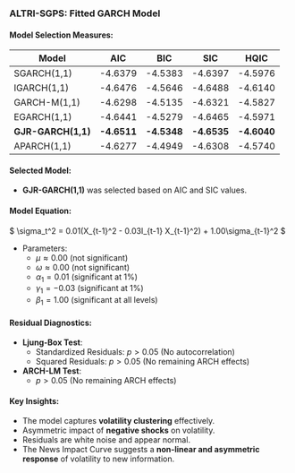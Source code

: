 ### ALTRI-SGPS: Fitted GARCH Model ###

#### Model Selection Measures:
| Model            | AIC      | BIC      | SIC      | HQIC     |
|------------------|----------|----------|----------|----------|
| SGARCH(1,1)      | -4.6379  | -4.5383  | -4.6397  | -4.5976  |
| IGARCH(1,1)      | -4.6476  | -4.5646  | -4.6488  | -4.6140  |
| GARCH-M(1,1)     | -4.6298  | -4.5135  | -4.6321  | -4.5827  |
| EGARCH(1,1)      | -4.6441  | -4.5279  | -4.6465  | -4.5971  |
| **GJR-GARCH(1,1)** | **-4.6511** | **-4.5348** | **-4.6535** | **-4.6040** |
| APARCH(1,1)      | -4.6277  | -4.4949  | -4.6308  | -4.5740  |

#### Selected Model:
- **GJR-GARCH(1,1)** was selected based on AIC and SIC values.

#### Model Equation:
$
\sigma_t^2 = 0.01(X_{t-1}^2 - 0.03I_{t-1} X_{t-1}^2) + 1.00\sigma_{t-1}^2
$
- Parameters:
  - $\mu \approx 0.00$ (not significant)
  - $\omega \approx 0.00$ (not significant)
  - $\alpha_1 = 0.01$ (significant at 1%)
  - $\gamma_1 = -0.03$ (significant at 1%)
  - $\beta_1 = 1.00$ (significant at all levels)

#### Residual Diagnostics:
- **Ljung-Box Test**:
  - Standardized Residuals: $p > 0.05$ (No autocorrelation)
  - Squared Residuals: $p > 0.05$ (No remaining ARCH effects)
- **ARCH-LM Test**:
  - $p > 0.05$ (No remaining ARCH effects)

#### Key Insights:
- The model captures **volatility clustering** effectively.
- Asymmetric impact of **negative shocks** on volatility.
- Residuals are white noise and appear normal.
- The News Impact Curve suggests a **non-linear and asymmetric response** of volatility to new information.

